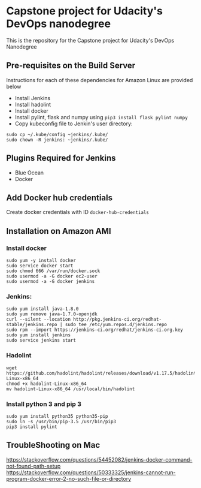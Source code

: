 # Capstone project for Udacity's DevOps nanodegree
This is the repository for the Capstone project for Udacity's DevOps Nanodegree

## Pre-requisites on the Build Server
Instructions for each of these dependencies for Amazon Linux are provided below
- Install Jenkins
- Install hadolint 
- Install docker
- Install pylint, flask and numpy using `pip3 install flask pylint numpy`
- Copy kubeconfig file to Jenkin's user directory: 
```
sudo cp ~/.kube/config ~jenkins/.kube/
sudo chown -R jenkins: ~jenkins/.kube/
```

## Plugins Required for Jenkins
- Blue Ocean
- Docker

## Add Docker hub credentials
Create docker credentials with ID `docker-hub-credentials` 

## Installation on Amazon AMI
### Install docker
```
sudo yum -y install docker 
sudo service docker start
sudo chmod 666 /var/run/docker.sock
sudo usermod -a -G docker ec2-user
sudo usermod -a -G docker jenkins
```

### Jenkins:
```
sudo yum install java-1.8.0
sudo yum remove java-1.7.0-openjdk
curl --silent --location http://pkg.jenkins-ci.org/redhat-stable/jenkins.repo | sudo tee /etc/yum.repos.d/jenkins.repo
sudo rpm --import https://jenkins-ci.org/redhat/jenkins-ci.org.key
sudo yum install jenkins
sudo service jenkins start
```
### Hadolint
```
wget https://github.com/hadolint/hadolint/releases/download/v1.17.5/hadolint-Linux-x86_64
chmod +x hadolint-Linux-x86_64 
mv hadolint-Linux-x86_64 /usr/local/bin/hadolint
```

### Install python 3 and pip 3
```
sudo yum install python35 python35-pip
sudo ln -s /usr/bin/pip-3.5 /usr/bin/pip3
pip3 install pylint
```

## TroubleShooting on Mac
https://stackoverflow.com/questions/54452082/jenkins-docker-command-not-found-path-setup
https://stackoverflow.com/questions/50333325/jenkins-cannot-run-program-docker-error-2-no-such-file-or-directory
